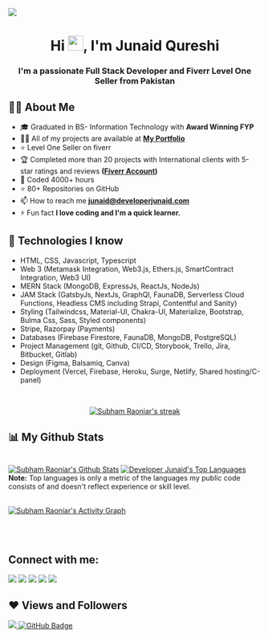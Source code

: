 <!-- <a href="#"><img width="100%" height="auto" src="https://i.imgur.com/iXuL1HG.png" height="175px"/></a> -->
<!-- <a href="#"><img width="100%" height="auto" src="./final.jpg" height="100px"/></a> -->
<!-- <a href="#"><img width="100%" height="auto" src="https://simplabs.com/assets/images/posts/2021-05-26-keeping-a-clean-git-history/illustration-a40c9543b15297efda375329d5ee380d.svg" height="175px"/></a> -->

<a href="#"> <img  src="https://i.imgur.com/DcQgIB4.png"/></a>
<!-- <a href="#"><img width="100%" height="auto" src="http://handboofixk.datalad.org/en/latest/_images/gitidentity.svg" height="175px"/></a> -->
<!-- <a href="#"><img width="100%" height="auto" src="./icon.png" height="100px"/></a> -->

<h1 align="center">Hi <img src="https://raw.githubusercontent.com/MartinHeinz/MartinHeinz/master/wave.gif" width="30px">, I'm Junaid Qureshi</h1>
<h3 align="center">I'm a passionate Full Stack Developer and Fiverr Level One Seller from Pakistan</h3>


## 🙋‍♂️ About Me
<!-- <div>Icons made by <a href="https://www.freepik.com" title="Freepik">Freepik</a> from <a href="https://www.flaticon.com/" title="Flaticon">www.flaticon.com</a></div> -->
<!-- - 🔭 I’m currently working on **<img src="./react.png"/>** -->

- 🎓 Graduated in BS- Information Technology with **Award Winning FYP**
- 👨‍💻 All of my projects are available at **[My Portfolio](https://developerjunaid.com)**
- ⭐ Level One Seller on fiverr
- 🏆 Completed more than 20 projects with International clients with 5-star ratings and reviews **([Fiverr Account](https://www.fiverr.com/developerjunaid))**
- 🤠 Coded 4000+ hours
- ⭐ 80+ Repositories on GitHub
- 📫 How to reach me **junaid@developerjunaid.com**
- ⚡ Fun fact **I love coding and I'm a quick learner.**

## 🚀 Technologies I know

- HTML, CSS, Javascript, Typescript
- Web 3 (Metamask Integration, Web3.js, Ethers.js, SmartContract Integration, Web3 UI)
- MERN Stack (MongoDB, ExpressJs, ReactJs, NodeJs)
- JAM Stack (GatsbyJs, NextJs, GraphQl, FaunaDB, Serverless Cloud Functions, Headless CMS including Strapi, Contentful and Sanity)
- Styling (Tailwindcss, Material-UI, Chakra-UI, Materialize, Bootstrap, Bulma Css, Sass, Styled components)
- Stripe, Razorpay (Payments)
- Databases (Firebase Firestore, FaunaDB, MongoDB, PostgreSQL)
- Project Management (git, Github, CI/CD, Storybook, Trello, Jira, Bitbucket, Gitlab)
- Design (Figma, Balsamiq, Canva)
- Deployment (Vercel, Firebase, Heroku, Surge, Netlify, Shared hosting/C-panel)

<br/>

<p align="center">
    <a href="https://github.com/developer-junaid/github-readme-streak-stats">
        <img title="🔥 Get streak stats for your profile at git.io/streak-stats" alt="Subham Raoniar's streak" src="https://github-readme-streak-stats.herokuapp.com/?user=developer-junaid&theme=black-ice&hide_border=true&stroke=0000&background=060A0CD0"/>
    </a>
</p>

## 📊 My Github Stats

  <br/>
    <a href="https://github.com/developer-junaid/github-readme-stats"><img alt="Subham Raoniar's Github Stats" src="https://github-readme-stats.vercel.app/api?username=developer-junaid&show_icons=true&count_private=true&theme=react&hide_border=true&bg_color=0D1117" /></a>
  <a href="https://github.com/developer-junaid/github-readme-stats"><img alt="Developer Junaid's Top Languages" src="https://github-readme-stats.vercel.app/api/top-langs/?username=developer-junaid&langs_count=8&count_private=true&layout=compact&theme=react&hide_border=true&bg_color=0D1117" /></a>
  <br/>
  <b>Note:</b> Top languages is only a metric of the languages my public code consists of and doesn't reflect experience or skill level.


<br/>
<br/>

<a href="https://github.com/developer-junaid/github-readme-activity-graph"><img alt="Subham Raoniar's Activity Graph" src="https://activity-graph.herokuapp.com/graph?username=developer-junaid&bg_color=0D1117&color=5BCDEC&line=5BCDEC&point=FFFFFF&hide_border=true" /></a>

<br/>
<br/>

## Connect with me:
<p align="left">

<a href = "https://www.linkedin.com/in/developer-junaid/"><img src="https://img.icons8.com/fluent/48/000000/linkedin.png"/></a>
<a href = "https://twitter.com/Junaid084869"><img src="https://img.icons8.com/fluent/48/000000/twitter.png"/></a>
<a href = "https://www.instagram.com/developerjunaid/"><img src="https://img.icons8.com/fluent/48/000000/instagram-new.png"/></a>
<a href = "https://www.facebook.com/developerjunaidqureshi/"><img src="https://img.icons8.com/color/48/000000/facebook.png"/></a>
<a href = "https://www.fiverr.com/developerjunaid/"><img src="https://img.icons8.com/color/48/fiverr.png"/></a>


</p>

## ❤ Views and Followers
<a href="https://github.com/Meghna-DAS/github-profile-views-counter">
    <img src="https://komarev.com/ghpvc/?username=developer-junaid">
</a>
<a href="https://github.com/developer-junaid?tab=followers"><img src="https://img.shields.io/github/followers/developer-junaid?label=Followers&style=social" alt="GitHub Badge"></a>
